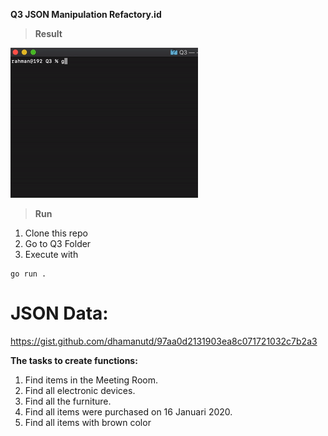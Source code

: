 **Q3 JSON Manipulation Refactory.id**

> **Result**

![Q3 Demo](Q3.gif)

> **Run**
 
1. Clone this repo
2. Go to Q3 Folder
3. Execute with

```
go run .
```

JSON Data:
=
https://gist.github.com/dhamanutd/97aa0d2131903ea8c071721032c7b2a3

**The tasks to create functions:**
1. Find items in the Meeting Room.
2. Find all electronic devices.
3. Find all the furniture.
4. Find all items were purchased on 16 Januari 2020.
5. Find all items with brown color





